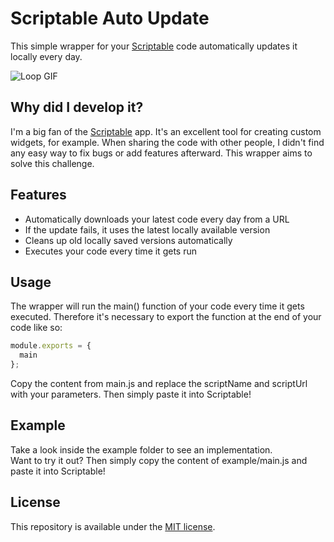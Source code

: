 # Scriptable Auto Update
This simple wrapper for your [Scriptable](https://scriptable.app) code automatically updates it locally every day.
  
![Loop GIF](https://i.imgur.com/iEFhyVq.gif)

## Why did I develop it?
I'm a big fan of the [Scriptable](https://scriptable.app) app. It's an excellent tool for creating custom widgets, for example. When sharing the code with other people, I didn't find any easy way to fix bugs or add features afterward. This wrapper aims to solve this challenge.

## Features
* Automatically downloads your latest code every day from a URL
* If the update fails, it uses the latest locally available version
* Cleans up old locally saved versions automatically
* Executes your code every time it gets run

## Usage
The wrapper will run the main() function of your code every time it gets executed. Therefore it's necessary to export the function at the end of your code like so:
```javascript
module.exports = {
  main
};
```
Copy the content from main.js and replace the scriptName and scriptUrl with your parameters. Then simply paste it into Scriptable!

## Example
Take a look inside the example folder to see an implementation.  
Want to try it out? Then simply copy the content of example/main.js and paste it into Scriptable!

## License
This repository is available under the [MIT license](https://opensource.org/licenses/MIT).
